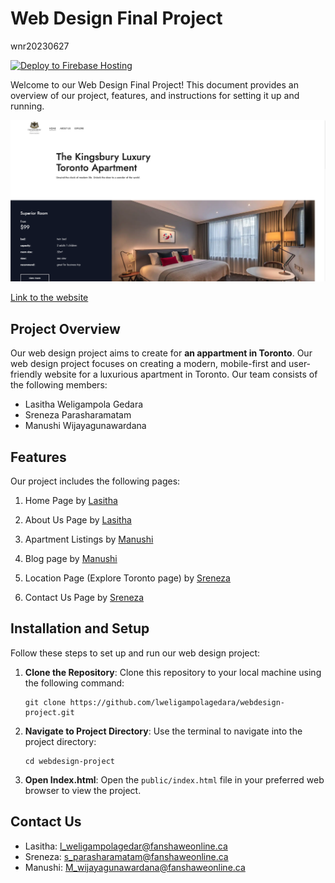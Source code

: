 # Web Design Final Project
wnr20230627

[![Deploy to Firebase Hosting](https://github.com/lweligampolagedara/webdesign-project/actions/workflows/firebase-hosting-merge.yml/badge.svg)](https://github.com/lweligampolagedara/webdesign-project/actions/workflows/firebase-hosting-merge.yml)


Welcome to our Web Design Final Project! This document provides an overview of our project, features, and instructions for setting it up and running.

![Alt Text](Sample.png)

[Link to the website](https://kingsbury-toronto-website.web.app)

## Project Overview

Our web design project aims to create for **an appartment in Toronto**. Our web design project focuses on creating a modern, mobile-first and user-friendly website for a luxurious apartment in Toronto. Our team consists of the following members:

- Lasitha Weligampola Gedara
- Sreneza Parasharamatam
- Manushi Wijayagunawardana

## Features

Our project includes the following pages:

1. Home Page by [Lasitha](mailto:l_weligampolagedar@fanshaweonline.ca)

2. About Us Page by [Lasitha](mailto:l_weligampolagedar@fanshaweonline.ca)

3. Apartment Listings by [Manushi](mailto:M_wijayagunawardana@fanshaweonline.ca)

4. Blog page by [Manushi](mailto:M_wijayagunawardana@fanshaweonline.ca)

5. Location Page (Explore Toronto page) by [Sreneza](mailto:s_parasharamatam@fanshaweonline.ca)

6. Contact Us Page by [Sreneza](mailto:s_parasharamatam@fanshaweonline.ca)

## Installation and Setup

Follow these steps to set up and run our web design project:

1. **Clone the Repository**: Clone this repository to your local machine using the following command:
   
   ```
   git clone https://github.com/lweligampolagedara/webdesign-project.git
   ```

2. **Navigate to Project Directory**: Use the terminal to navigate into the project directory:

   ```
   cd webdesign-project
   ```

3. **Open Index.html**: Open the `public/index.html` file in your preferred web browser to view the project.

## Contact Us

- Lasitha: l_weligampolagedar@fanshaweonline.ca
- Sreneza: s_parasharamatam@fanshaweonline.ca
- Manushi: M_wijayagunawardana@fanshaweonline.ca
